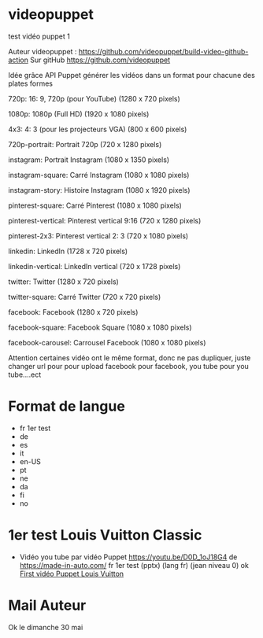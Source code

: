 # videopuppet
test vidéo puppet 1

Auteur videopuppet : https://github.com/videopuppet/build-video-github-action
Sur gitHub https://github.com/videopuppet

Idée grâce API Puppet générer les vidéos dans un format pour chacune des plates formes

720p: 16: 9, 720p (pour YouTube) (1280 x 720 pixels)

1080p: 1080p (Full HD) (1920 x 1080 pixels)

4x3: 4: 3 (pour les projecteurs VGA) (800 x 600 pixels)

720p-portrait: Portrait 720p (720 x 1280 pixels)

instagram: Portrait Instagram (1080 x 1350 pixels)

instagram-square: Carré Instagram (1080 x 1080 pixels)

instagram-story: Histoire Instagram (1080 x 1920 pixels)

pinterest-square: Carré Pinterest (1080 x 1080 pixels)

pinterest-vertical: Pinterest vertical 9:16 (720 x 1280 pixels)

pinterest-2x3: Pinterest vertical 2: 3 (720 x 1080 pixels)

linkedin: LinkedIn (1728 x 720 pixels)

linkedin-vertical: LinkedIn vertical (720 x 1728 pixels)

twitter: Twitter (1280 x 720 pixels)

twitter-square: Carré Twitter (720 x 720 pixels)

facebook: Facebook (1280 x 720 pixels)

facebook-square: Facebook Square (1080 x 1080 pixels)

facebook-carousel: Carrousel Facebook (1080 x 1080 pixels)

Attention certaines vidéo ont le même format, donc ne pas dupliquer, juste changer url pour pour upload facebook pour facebook, you tube pour you tube....ect

# Format de langue
* fr 1er test
* de
* es
* it
* en-US
* pt
* ne
* da
* fi
* no

# 1er test Louis Vuitton Classic
- Vidéo you tube par vidéo Puppet https://youtu.be/D0D_1oJ18G4 de https://made-in-auto.com/
fr 1er test (pptx) (lang fr) (jean niveau 0) ok
[First vidéo Puppet Louis Vuitton](https://youtu.be/D0D_1oJ18G4 "Voitures anciennes")

# Mail Auteur
Ok le dimanche 30 mai
